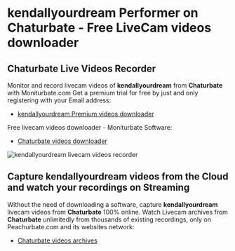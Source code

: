 # kendallyourdream Performer on Chaturbate - Free LiveCam videos downloader

## Chaturbate Live Videos Recorder

Monitor and record livecam videos of **kendallyourdream** from **Chaturbate** with Moniturbate.com
Get a premium trial for free by just and only registering with your Email address:
* [kendallyourdream Premium videos downloader](https://moniturbate.com/request-demo-licence-key.html)

Free livecam videos downloader - Moniturbate Software:
* [Chaturbate videos downloader](https://moniturbate.com/moniturbate-download-software.html)

![kendallyourdream livecam videos recorder](https://peachurnet.com/templates/moniturbate-software.png)


## Capture kendallyourdream videos from the Cloud and watch your recordings on Streaming

Without the need of downloading a software, capture **kendallyourdream** livecam videos from **Chaturbate** 100% online.
Watch Livecam archives from **Chaturbate** unlimitedly from thousands of existing recordings, only on Peachurbate.com and its websites network:
* [Chaturbate videos archives](https://peachurnet.com/)